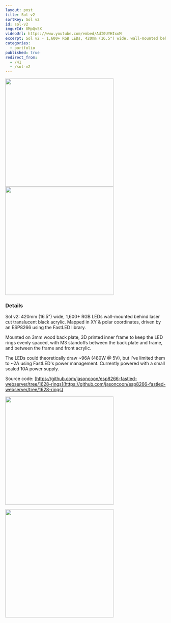 ```yaml
---
layout: post
title: Sol v2
sortKey: Sol v2
id: sol-v2
imgurId: 8MpQv5X
videoUrl: https://www.youtube.com/embed/AdI0UYHIxoM
excerpt: Sol v2 - 1,600+ RGB LEDs, 420mm (16.5") wide, wall-mounted behind translucent black acrylic.
categories:
  - portfolio
published: true
redirect_from:
  - /41
  - /sol-v2
---
```


<blockquote class="imgur-embed-pub" lang="en" data-id="8MpQv5X" data-context="false" ><a href="//imgur.com/8MpQv5X"></a></blockquote><script async src="//s.imgur.com/min/embed.js" charset="utf-8"></script>
<blockquote class="imgur-embed-pub" lang="en" data-id="d06ws6r" data-context="false" ><a href="//imgur.com/d06ws6r"></a></blockquote><script async src="//s.imgur.com/min/embed.js" charset="utf-8"></script>

<a href="https://i.imgur.com/tyC6fyz.jpg" target="_blank"><img src="https://i.imgur.com/tyC6fyz.jpg" style="width:340px"  /></a>
<a href="https://i.imgur.com/WqkmrQf.jpg" target="_blank"><img src="https://i.imgur.com/WqkmrQf.jpg" style="width:340px"  /></a>

### Details

Sol v2: 420mm (16.5") wide, 1,600+ RGB LEDs wall-mounted behind laser cut translucent black acrylic. Mapped in XY & polar coordinates, driven by an ESP8266 using the FastLED library.

Mounted on 3mm wood back plate, 3D printed inner frame to keep the LED rings evenly spaced, with M3 standoffs between the back plate and frame, and between the frame and front acrylic.

The LEDs could theoretically draw ~96A (480W @ 5V), but I've limited them to ~2A using FastLED's power management. Currently powered with a small sealed 10A power supply.

<!-- More info on Twitter: [https://twitter.com/jasoncoon_/status/1329604808978944000](https://twitter.com/jasoncoon_/status/1329604808978944000) -->

Source code: [https://github.com/jasoncoon/esp8266-fastled-webserver/tree/1628-rings](https://github.com/jasoncoon/esp8266-fastled-webserver/tree/1628-rings)

<a href="https://i.imgur.com/vR07MdW.jpg" target="_blank"><img src="https://i.imgur.com/vR07MdW.jpg" style="width:340px" /></a>

<a href="https://i.imgur.com/iE7FGly.jpg" target="_blank"><img src="https://i.imgur.com/iE7FGly.jpg" style="width:340px" /></a>
